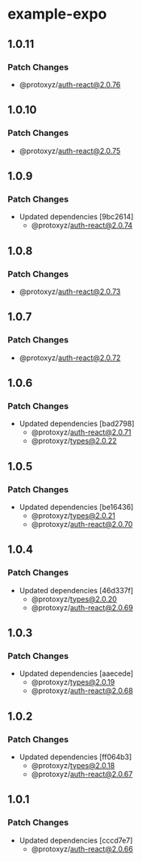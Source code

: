 # example-expo

## 1.0.11

### Patch Changes

- @protoxyz/auth-react@2.0.76

## 1.0.10

### Patch Changes

- @protoxyz/auth-react@2.0.75

## 1.0.9

### Patch Changes

- Updated dependencies [9bc2614]
  - @protoxyz/auth-react@2.0.74

## 1.0.8

### Patch Changes

- @protoxyz/auth-react@2.0.73

## 1.0.7

### Patch Changes

- @protoxyz/auth-react@2.0.72

## 1.0.6

### Patch Changes

- Updated dependencies [bad2798]
  - @protoxyz/auth-react@2.0.71
  - @protoxyz/types@2.0.22

## 1.0.5

### Patch Changes

- Updated dependencies [be16436]
  - @protoxyz/types@2.0.21
  - @protoxyz/auth-react@2.0.70

## 1.0.4

### Patch Changes

- Updated dependencies [46d337f]
  - @protoxyz/types@2.0.20
  - @protoxyz/auth-react@2.0.69

## 1.0.3

### Patch Changes

- Updated dependencies [aaecede]
  - @protoxyz/types@2.0.19
  - @protoxyz/auth-react@2.0.68

## 1.0.2

### Patch Changes

- Updated dependencies [ff064b3]
  - @protoxyz/types@2.0.18
  - @protoxyz/auth-react@2.0.67

## 1.0.1

### Patch Changes

- Updated dependencies [cccd7e7]
  - @protoxyz/auth-react@2.0.66
